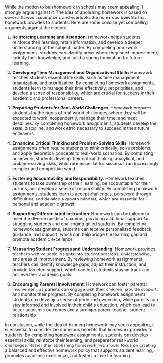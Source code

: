 While the motion to ban homework in schools may seem appealing, I strongly argue against it. The idea of abolishing homework is based on several flawed assumptions and overlooks the numerous benefits that homework provides to students. Here are some concise yet compelling arguments against the motion:

1. **Reinforcing Learning and Retention**: Homework helps students reinforce their learning, retain information, and develop a deeper understanding of the subject matter. By completing homework assignments, students can identify areas where they need improvement, solidify their knowledge, and build a strong foundation for future learning.

2. **Developing Time Management and Organizational Skills**: Homework teaches students essential life skills, such as time management, organization, and prioritization. By completing homework assignments, students learn to manage their time effectively, set priorities, and develop a sense of responsibility, which are crucial for success in their academic and professional careers.

3. **Preparing Students for Real-World Challenges**: Homework prepares students for the rigors of real-world challenges, where they will be expected to work independently, manage their time, and meet deadlines. By completing homework assignments, students develop the skills, discipline, and work ethic necessary to succeed in their future endeavors.

4. **Enhancing Critical Thinking and Problem-Solving Skills**: Homework assignments often require students to think critically, solve problems, and apply theoretical concepts to real-world scenarios. By completing homework, students develop their critical thinking, analytical, and problem-solving skills, which are essential for success in an increasingly complex and competitive world.

5. **Fostering Accountability and Responsibility**: Homework teaches students to take ownership of their learning, be accountable for their actions, and develop a sense of responsibility. By completing homework assignments, students learn to accept challenges, persevere through difficulties, and develop a growth mindset, which are essential for personal and academic growth.

6. **Supporting Differentiated Instruction**: Homework can be tailored to meet the diverse needs of students, providing additional support for struggling students and challenging gifted students. By completing homework assignments, students can receive personalized feedback, guidance, and support, which can help bridge the learning gap and promote academic excellence.

7. **Measuring Student Progress and Understanding**: Homework provides teachers with valuable insights into student progress, understanding, and areas of improvement. By reviewing homework assignments, teachers can identify knowledge gaps, adjust their instruction, and provide targeted support, which can help students stay on track and achieve their academic goals.

8. **Encouraging Parental Involvement**: Homework can foster parental involvement, as parents can engage with their children, provide support, and monitor their progress. By completing homework assignments, students can develop a sense of pride and ownership, while parents can stay informed and involved in their child's education, which can lead to better academic outcomes and a stronger parent-teacher-student relationship.

In conclusion, while the idea of banning homework may seem appealing, it is essential to consider the numerous benefits that homework provides to students. By completing homework assignments, students can develop essential skills, reinforce their learning, and prepare for real-world challenges. Rather than abolishing homework, we should focus on creating a balanced and effective homework policy that supports student learning, promotes academic excellence, and fosters a love for learning.